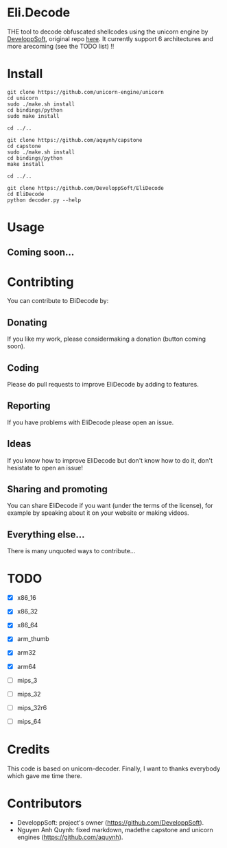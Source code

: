 # Eli.Decode
THE tool to decode obfuscated shellcodes using the unicorn engine by [DeveloppSoft](https://github.com/DeveloppSoft), original repo [here](https://github.com/DeveloppSoft/Eli.Decode).
It currently support 6 architectures and more arecoming (see the TODO list) !!


# Install
```
git clone https://github.com/unicorn-engine/unicorn
cd unicorn
sudo ./make.sh install
cd bindings/python
sudo make install

cd ../..

git clone https://github.com/aquynh/capstone
cd capstone
sudo ./make.sh install
cd bindings/python
make install

cd ../..

git clone https://github.com/DeveloppSoft/EliDecode
cd EliDecode
python decoder.py --help
```


# Usage
## Coming soon...


# Contribting
You can contribute to EliDecode by:

## Donating
If you like my work, please considermaking a donation (button coming soon).

## Coding
Please do pull requests to improve EliDecode by adding to features.

## Reporting
If you have problems with EliDecode please open an issue.

## Ideas
If you know how to improve EliDecode but don't know how to do it, don't hesistate to open an issue!

## Sharing and promoting
You can share EliDecode if you want (under the terms of the license), for example by speaking about it on your website or making videos.

## Everything else...
There is many unquoted ways to contribute...


# TODO
- [x] x86_16
- [x] x86_32
- [x] x86_64
- [x] arm_thumb
- [x] arm32
- [x] arm64
- [ ] mips_3
- [ ] mips_32
- [ ] mips_32r6
- [ ] mips_64


# Credits
This code is based on unicorn-decoder. Finally, I want to thanks everybody which gave me time there.


# Contributors
- DeveloppSoft: project's owner (https://github.com/DeveloppSoft).
- Nguyen Anh Quynh: fixed markdown, madethe capstone and unicorn engines (https://github.com/aquynh).

